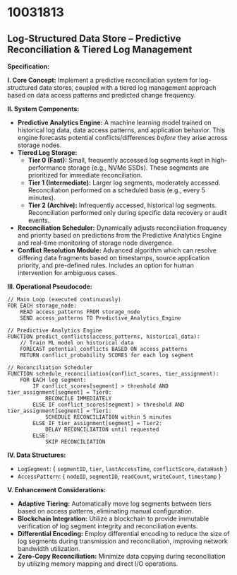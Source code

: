 # 10031813

## Log-Structured Data Store – Predictive Reconciliation & Tiered Log Management

**Specification:**

**I. Core Concept:** Implement a predictive reconciliation system for log-structured data stores, coupled with a tiered log management approach based on data access patterns and predicted change frequency.

**II. System Components:**

*   **Predictive Analytics Engine:** A machine learning model trained on historical log data, data access patterns, and application behavior.  This engine forecasts potential conflicts/differences *before* they arise across storage nodes.
*   **Tiered Log Storage:**
    *   **Tier 0 (Fast):**  Small, frequently accessed log segments kept in high-performance storage (e.g., NVMe SSDs).  These segments are prioritized for immediate reconciliation.
    *   **Tier 1 (Intermediate):** Larger log segments, moderately accessed. Reconciliation performed on a scheduled basis (e.g., every 5 minutes).
    *   **Tier 2 (Archive):** Infrequently accessed, historical log segments. Reconciliation performed only during specific data recovery or audit events.
*   **Reconciliation Scheduler:** Dynamically adjusts reconciliation frequency and priority based on predictions from the Predictive Analytics Engine and real-time monitoring of storage node divergence.
*   **Conflict Resolution Module:**  Advanced algorithm which can resolve differing data fragments based on timestamps, source application priority, and pre-defined rules. Includes an option for human intervention for ambiguous cases.

**III. Operational Pseudocode:**

```pseudocode
// Main Loop (executed continuously)
FOR EACH storage_node:
    READ access_patterns FROM storage_node
    SEND access_patterns TO Predictive_Analytics_Engine

// Predictive Analytics Engine
FUNCTION predict_conflicts(access_patterns, historical_data):
    // Train ML model on historical data
    FORECAST potential_conflicts BASED ON access_patterns
    RETURN conflict_probability SCORES for each log segment

// Reconciliation Scheduler
FUNCTION schedule_reconciliation(conflict_scores, tier_assignment):
    FOR EACH log segment:
        IF conflict_scores[segment] > threshold AND tier_assignment[segment] = Tier0:
            RECONCILE IMMEDIATELY
        ELSE IF conflict_scores[segment] > threshold AND tier_assignment[segment] = Tier1:
            SCHEDULE RECONCILIATION within 5 minutes
        ELSE IF tier_assignment[segment] = Tier2:
            DELAY RECONCILIATION until requested
        ELSE:
            SKIP RECONCILIATION
```

**IV. Data Structures:**

*   `LogSegment`: { `segmentID`, `tier`, `lastAccessTime`, `conflictScore`, `dataHash` }
*   `AccessPattern`: { `nodeID`, `segmentID`, `readCount`, `writeCount`, `timestamp` }

**V. Enhancement Considerations:**

*   **Adaptive Tiering:**  Automatically move log segments between tiers based on access patterns, eliminating manual configuration.
*   **Blockchain Integration:**  Utilize a blockchain to provide immutable verification of log segment integrity and reconciliation events.
*   **Differential Encoding:** Employ differential encoding to reduce the size of log segments during transmission and reconciliation, improving network bandwidth utilization.
*   **Zero-Copy Reconciliation:** Minimize data copying during reconciliation by utilizing memory mapping and direct I/O operations.